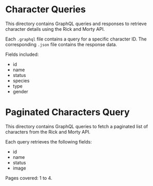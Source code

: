 # Character Queries

This directory contains GraphQL queries and responses to retrieve character details using the Rick and Morty API.

Each `.graphql` file contains a query for a specific character ID. The corresponding `.json` file contains the response data.

Fields included:
- id
- name
- status
- species
- type
- gender

# Paginated Characters Query

This directory contains GraphQL queries to fetch a paginated list of characters from the Rick and Morty API.

Each query retrieves the following fields:
- id
- name
- status
- image

Pages covered: 1 to 4.
